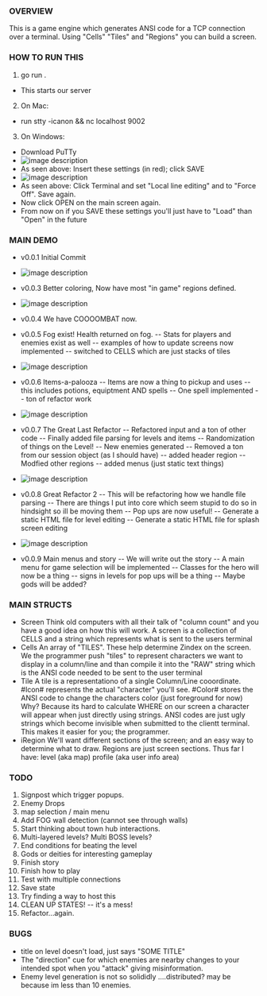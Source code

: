 ### OVERVIEW ###
This is a game engine which generates ANSI code for a TCP connection over a terminal.
Using "Cells" "Tiles" and "Regions" you can build a screen.

### HOW TO RUN THIS ###
1) go run .
- This starts our server

2) On Mac:
- run stty -icanon && nc localhost 9002

3) On Windows:
- Download PuTTy
- ![image description](docs/imgs/putty_one.png)
- As seen above: Insert these settings (in red); click SAVE
- ![image description](docs/imgs/putty_two.png)
- As seen above: Click Terminal and set "Local line editing" and to "Force Off". Save again.
- Now click OPEN on the main screen again. 
- From now on if you SAVE these settings you'll just have to "Load" than "Open" in the future

### MAIN DEMO ###
- v0.0.1 Initial Commit
- ![image description](docs/imgs/v0.0.1.gif)

- v0.0.3 Better coloring, Now have most "in game" regions defined.
- ![image description](docs/imgs/v0.0.3.gif)

- v0.0.4 We have COOOOMBAT now.

- v0.0.5 Fog exist! Health returned on fog.
-- Stats for players and enemies exist as well
-- examples of how to update screens now implemented
-- switched to CELLS which are just stacks of tiles
- ![image description](docs/imgs/v0.0.5.gif)

- v0.0.6 Items-a-palooza
-- Items are now a thing to pickup and uses
-- this includes potions, equiptment AND spells
-- One spell implemented
-- ton of refactor work
- ![image description](docs/imgs/v0.0.6.gif)

- v0.0.7 The Great Last Refactor
-- Refactored input and a ton of other code
-- Finally added file parsing for levels and items
-- Randomization of things on the Level!
-- New enemies generated
-- Removed a ton from our session object (as I should have)
-- added header region
-- Modfied other regions
-- added menus (just static text things)
- ![image description](docs/imgs/v0.0.7.gif)

- v0.0.8 Great Refactor 2
-- This will be refactoring how we handle file parsing
-- There are things I put into core which seem stupid to do so in hindsight so ill be moving them
-- Pop ups are now useful!
-- Generate a static HTML file for level editing
-- Generate a static HTML file for splash screen editing
- ![image description](docs/imgs/v0.0.8.gif)

- v0.0.9 Main menus and story
-- We will write out the story
-- A main menu for game selection will be implemented
-- Classes for the hero will now be a thing
-- signs in levels for pop ups will be a thing
-- Maybe gods will be added?

### MAIN STRUCTS ###
- Screen
Think old computers with all their talk of "column count" and you have a good idea on how this will work.
A screen is a collection of CELLS and a string which represents what is sent to the users terminal
- Cells
An array of "TILES". These help determine Zindex on the screen.
We the programmer push "tiles" to represent characters we want to display in a column/line and than compile it into the "RAW" string which is the ANSI code needed to be sent to the user terminal
- Tile
A tile is a representationo of a single Column/Line cooordinate.
#Icon# represents the actual "character" you'll see.
#Color# stores the ANSI code to change the characters color (just foreground for now)
Why?
Because its hard to calculate WHERE on our screen a character will appear when just directly using strings. ANSI codes are just ugly strings which become invisible when submitted to the clientt terminal.
This makes it easier for you; the programmer.
- iRegion
We'll want different sections of the screen; and an easy way to determine what to draw.
Regions are just screen sections.
Thus far I have:
level (aka map)
profile (aka user info area)

### TODO ###
1) Signpost which trigger popups.
2) Enemy Drops
3) map selection / main menu
4) Add FOG wall detection (cannot see through walls)
5) Start thinking about town hub interactions.
7) Multi-layered levels? Multi BOSS levels?
8) End conditions for beating the level
9) Gods or deities for interesting gameplay
10) Finish story
11) Finish how to play
12) Test with multiple connections
13) Save state
14) Try finding a way to host this
16) CLEAN UP STATES! -- it's a mess!
17) Refactor...again.

### BUGS ###
- title on level doesn't load, just says "SOME TITLE"
- The "direction" cue for which enemies are nearby changes to your intended spot when you "attack" giving misinformation.
- Enemy level generation is not so solididly ....distributed? may be because im less than 10 enemies.